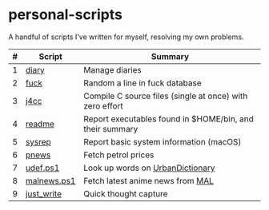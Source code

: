 # personal-scripts
A handful of scripts I've written for myself, resolving my own problems.

|# |Script|Summary|
|--|------|-------|
|1 |[diary](diary) |Manage diaries|
|2 |[fuck](fuck)  |Random a line in fuck database|
|3 |[j4cc](j4cc)  |Compile C source files (single at once) with zero effort|
|4 |[readme](readme)|Report executables found in $HOME/bin, and their summary|
|5 |[sysrep](sysrep)|Report basic system information (macOS)|
|6 |[pnews](pnews)|Fetch petrol prices|
|7 |[udef.ps1](udef.ps1)|Look up words on [UrbanDictionary](https://www.urbandictionary.com)|
|8 |[malnews.ps1](malnews.ps1)|Fetch latest anime news from [MAL](https://myanimelist.net)|
|9 |[just_write](just_write)|Quick thought capture|
